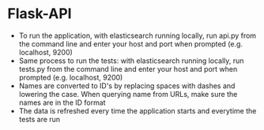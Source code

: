 # Flask-API
- To run the application, with elasticsearch running locally, run api.py from the command line and enter your host and port when prompted (e.g. localhost, 9200)
- Same process to run the tests: with elasticsearch running locally, run tests.py from the command line and enter your host and port when prompted (e.g. localhost, 9200)
- Names are converted to ID's by replacing spaces with dashes and lowering the case. When querying name from URLs, make sure the names are in the ID format
- The data is refreshed every time the application starts and everytime the tests are run